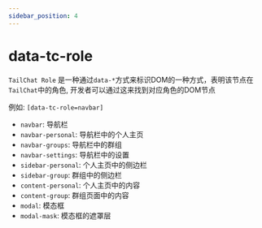 ```yaml
---
sidebar_position: 4
---
```


# data-tc-role

`TailChat Role` 是一种通过`data-*`方式来标识DOM的一种方式，表明该节点在`TailChat`中的角色, 开发者可以通过这来找到对应角色的DOM节点

例如: `[data-tc-role=navbar]`

- `navbar`: 导航栏
- `navbar-personal`: 导航栏中的个人主页
- `navbar-groups`: 导航栏中的群组
- `navbar-settings`: 导航栏中的设置
- `sidebar-personal`: 个人主页中的侧边栏
- `sidebar-group`: 群组中的侧边栏
- `content-personal`: 个人主页中的内容
- `content-group`: 群组页面中的内容
- `modal`: 模态框
- `modal-mask`: 模态框的遮罩层

